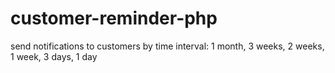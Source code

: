 # customer-reminder-php
send notifications to customers by time interval: 1 month, 3 weeks, 2 weeks, 1 week, 3 days, 1 day
